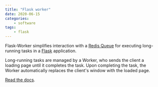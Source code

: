 ```yaml
---
title: "Flask worker"
date: 2020-06-15
categories:
    - software
tags:
    - flask
---
```


Flask-Worker simplifies interaction with a [Redis Queue](https://redis.io/) for executing long-running tasks in a [Flask](https://flask.palletsprojects.com/en/1.1.x/) application. 

Long-running tasks are managed by a Worker, who sends the client a loading page until it completes the task. Upon completing the task, the Worker automatically replaces the client's window with the loaded page.

<a href="https://dsbowen.github.io/flask-worker/" target="_blank">Read the docs</a>.